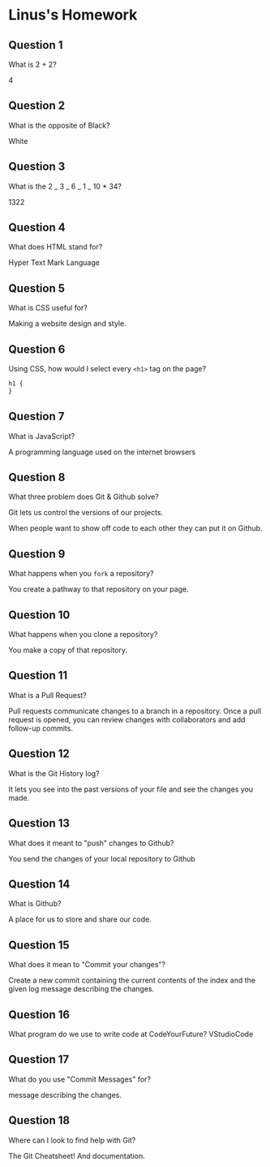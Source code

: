 # Linus's Homework

## Question 1

What is 2 + 2?

4

## Question 2

What is the opposite of Black?

White

## Question 3

What is the 2 _ 3 _ 6 _ 1 _ 10 \* 34?

1322

## Question 4

What does HTML stand for?

Hyper Text Mark Language

## Question 5

What is CSS useful for?

Making a website design and style.

## Question 6

Using CSS, how would I select every `<h1>` tag on the page?

```css
h1 {
}
```

## Question 7

What is JavaScript?

A programming language used on the internet browsers

## Question 8

What three problem does Git & Github solve?

Git lets us control the versions of our projects.

When people want to show off code to each other they can put it on Github.

## Question 9

What happens when you `fork` a repository?

You create a pathway to that repository on your page.

## Question 10

What happens when you clone a repository?

You make a copy of that repository.

## Question 11

What is a Pull Request?

Pull requests communicate changes to a branch in a repository. Once a pull request is opened, you can review changes with collaborators and add follow-up commits.

## Question 12

What is the Git History log?

It lets you see into the past versions of your file and see the changes you made.

## Question 13

What does it meant to "push" changes to Github?

You send the changes of your local repository to Github

## Question 14

What is Github?

A place for us to store and share our code.

## Question 15

What does it mean to "Commit your changes"?

Create a new commit containing the current contents of the index and the given log message describing the changes.

## Question 16

What program do we use to write code at CodeYourFuture?
VStudioCode

## Question 17

What do you use "Commit Messages" for?

message describing the changes.

## Question 18

Where can I look to find help with Git?

The Git Cheatsheet! And documentation.
